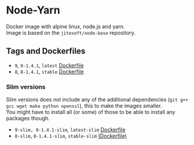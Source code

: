 # Node-Yarn

Docker image with alpine linux, node.js and yarn.  
Image is based on the  `jitesoft/node-base` repository.  

## Tags and Dockerfiles

* `9`, `9-1.4.1`, `latest` [Dockerfile](https://github.com/jitesoft/docker-node-yarn/blob/master/full/latest/Dockerfile)
* `8`, `8-1.4.1`, `stable` [Dockerfile](https://github.com/jitesoft/docker-node-yarn/blob/master/full/stable/Dockerfile)

### Slim versions

Slim versions does not include any of the additional dependencies (`git g++ gcc wget make python openssl`), this to make the images smaller.  
You might have to install all (or some) of those to be able to install any packages though.

* `9-slim, 9-1.4.1-slim`, `latest-slim` [Dockerfile](https://github.com/jitesoft/docker-node-yarn/blob/master/slim/latest/Dockerfile)
* `8-slim`, `8-1.4.1-slim`, `stable-slim` [(Dockerfile)](https://github.com/jitesoft/docker-node-yarn/blob/master/slim/stable/Dockerfile)